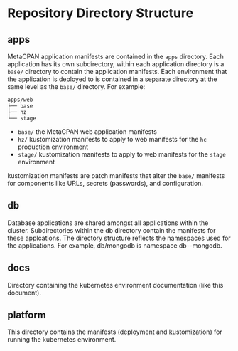 # Repository Directory Structure

## apps

MetaCPAN application manifests are contained in the `apps` directory. Each
application has its own subdirectory, within each application directory is a
`base/` directory to contain the application manifests. Each environment that
the application is deployed to is contained in a separate directory at the same
level as the `base/` directory. For example:

```ascii
apps/web
├── base
├── hz
└── stage
```

- `base/` the MetaCPAN web application manifests
- `hz/` kustomization manifests to apply to web manifests for the `hc`
  production environment
- `stage/` kustomization manifests to apply to web manifests for the `stage` environment

kustomization manifests are patch manifests that alter the `base/` manifests for
components like URLs, secrets (passwords), and configuration.

## db

Database applications are shared amongst all applications within the cluster.
Subdirectories within the db directory contain the manifests for these applcations.
The directory structure reflects the namespaces used for the
applications. For example, db/mongodb is namespace db--mongodb.

## docs

Directory containing the kubernetes environment documentation (like this document).

## platform

This directory contains the manifests (deployment and kustomization) for running
the kubernetes environment.
